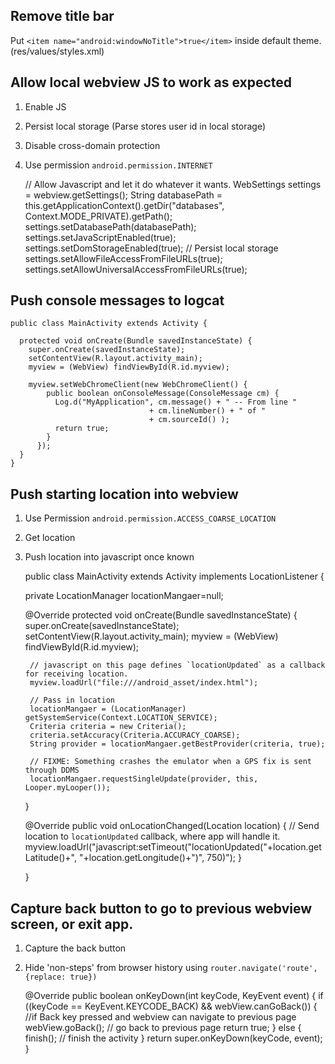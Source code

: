 ## Remove title bar

Put `<item name="android:windowNoTitle">true</item>` inside default theme. (res/values/styles.xml)

## Allow local webview JS to work as expected

1. Enable JS
2. Persist local storage (Parse stores user id in local storage)
3. Disable cross-domain protection
4. Use permission `android.permission.INTERNET`

    // Allow Javascript and let it do whatever it wants.
    WebSettings settings = webview.getSettings();
    String databasePath = this.getApplicationContext().getDir("databases", Context.MODE_PRIVATE).getPath();
    settings.setDatabasePath(databasePath);
    settings.setJavaScriptEnabled(true);
    settings.setDomStorageEnabled(true); // Persist local storage
    settings.setAllowFileAccessFromFileURLs(true); 
    settings.setAllowUniversalAccessFromFileURLs(true);

## Push console messages to logcat

    public class MainActivity extends Activity {

      protected void onCreate(Bundle savedInstanceState) {
        super.onCreate(savedInstanceState);
        setContentView(R.layout.activity_main);
        myview = (WebView) findViewById(R.id.myview);
        
        myview.setWebChromeClient(new WebChromeClient() {
            public boolean onConsoleMessage(ConsoleMessage cm) {
              Log.d("MyApplication", cm.message() + " -- From line "
                                   + cm.lineNumber() + " of "
                                   + cm.sourceId() );
              return true;
            }
          });
      }
    }

## Push starting location into webview

1. Use Permission `android.permission.ACCESS_COARSE_LOCATION`
2. Get location
3. Push location into javascript once known


    public class MainActivity extends Activity implements LocationListener {

      private LocationManager locationMangaer=null;  
      
      @Override
      protected void onCreate(Bundle savedInstanceState) {
        super.onCreate(savedInstanceState);
        setContentView(R.layout.activity_main);
        myview = (WebView) findViewById(R.id.myview);
        
        // javascript on this page defines `locationUpdated` as a callback for receiving location.
        myview.loadUrl("file:///android_asset/index.html");
        
        // Pass in location
        locationMangaer = (LocationManager) getSystemService(Context.LOCATION_SERVICE);
        Criteria criteria = new Criteria();
        criteria.setAccuracy(Criteria.ACCURACY_COARSE);
        String provider = locationMangaer.getBestProvider(criteria, true);

        // FIXME: Something crashes the emulator when a GPS fix is sent through DDMS
        locationMangaer.requestSingleUpdate(provider, this, Looper.myLooper());
      }

      @Override
      public void onLocationChanged(Location location) {
        // Send location to `locationUpdated` callback, where app will handle it.
        myview.loadUrl("javascript:setTimeout(\"locationUpdated("+location.getLatitude()+", "+location.getLongitude()+")\", 750)");
      }

    }


## Capture back button to go to previous webview screen, or exit app.

1. Capture the back button
2. Hide 'non-steps' from browser history using `router.navigate('route', {replace: true})`

    @Override
    public boolean onKeyDown(int keyCode, KeyEvent event) {
        if ((keyCode == KeyEvent.KEYCODE_BACK) && webView.canGoBack()) { 
                //if Back key pressed and webview can navigate to previous page
            webView.goBack();
                // go back to previous page
            return true;
        }
        else
        {
            finish();
               // finish the activity
        }
        return super.onKeyDown(keyCode, event);
    }


